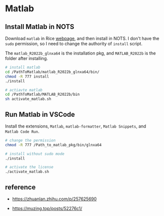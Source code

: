 # Matlab


## Install Matlab in NOTS

Download `matlab` in Rice [webpage](https://kb.rice.edu/page.php?id=69000),
and then install in NOTS.
I don't have the `sudo` permission, so I need to change the authority of `install` script. 

The `matlab_R2022b_glnxa64` is the installation pkg, and `MATLAB_R2022b` is the folder after installing.


```bash
# install matlab
cd /PathToMatlab/matlab_R2022b_glnxa64/bin/
chmod -R 777 install
./install

# actiavte matlab
cd /PathToMatlab/MATLAB_R2022b/bin
sh activate_matlab.sh

```

## Run Matlab in VSCode 

Install the extensions, `Matlab`, `matlab-formatter`, `Matlab Snippets`, and `Matlab Code Run`.

```bash
# change the permission 
chmod -R 777 /Path_to_matlab_pkg/bin/glnxa64

# install without sudo mode
./install

# activate the license
./activate_matlab.sh
```

## reference

- https://zhuanlan.zhihu.com/p/257625690

- https://muzing.top/posts/52276c1/
